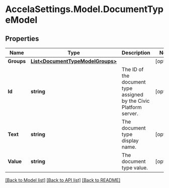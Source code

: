 # AccelaSettings.Model.DocumentTypeModel
## Properties

Name | Type | Description | Notes
------------ | ------------- | ------------- | -------------
**Groups** | [**List&lt;DocumentTypeModelGroups&gt;**](DocumentTypeModelGroups.md) |  | [optional] 
**Id** | **string** | The ID of the document type assigned by the Civic Platform server. | [optional] 
**Text** | **string** | The document type display name. | [optional] 
**Value** | **string** | The document type value. | [optional] 

[[Back to Model list]](../README.md#documentation-for-models) [[Back to API list]](../README.md#documentation-for-api-endpoints) [[Back to README]](../README.md)

